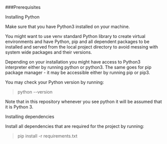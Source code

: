 ###Prerequisites

Installing Python

Make sure that you have Python3 installed on your machine.

You might want to use venv standard Python library to create virtual environments and have Python, pip and all dependent packages to be installed and served from the local project directory to avoid messing with system wide packages and their versions.

Depending on your installation you might have access to Python3 interpreter either by running python or python3. The same goes for pip package manager - it may be accessible either by running pip or pip3.

You may check your Python version by running:
>python --version

Note that in this repository whenever you see python it will be assumed that it is Python 3.

Installing dependencies

Install all dependencies that are required for the project by running:

> pip install -r requirements.txt